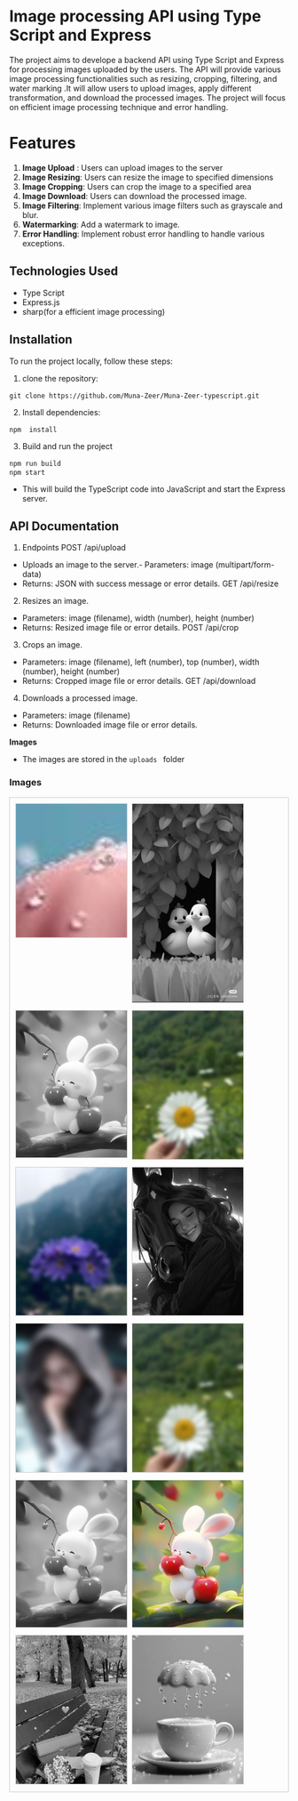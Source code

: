 # Image processing API using Type Script and Express

The project aims to develope a backend API using Type Script and Express for processing images uploaded by the users.
The API will provide various image processing functionalities such as resizing, cropping, filtering, and water marking .It will allow users to upload images, apply different transformation, and download the processed images. The project will focus on efficient image processing  technique and error handling.

# Features
1. **Image Upload** : Users can upload images to the server
2. **Image Resizing**: Users can resize the image to specified dimensions
3. **Image Cropping**: Users can crop the image to a specified area
4. **Image Download**: Users can download the processed image.
5. **Image Filtering**: Implement various image filters such as grayscale and blur.
6. **Watermarking**: Add a watermark to image.
7. **Error Handling**: Implement robust error handling to handle various exceptions.

## Technologies Used
- Type Script
- Express.js
- sharp(for a efficient image processing)

## Installation
To run the project locally, follow these steps:

1. clone the repository:
```
git clone https://github.com/Muna-Zeer/Muna-Zeer-typescript.git
```
2. Install dependencies:
```
npm  install 
```

3. Build and run the project
```
npm run build
npm start
```
* This will build the TypeScript code into JavaScript and start the Express server.

## API Documentation

1.  Endpoints
POST /api/upload

- Uploads an image to the server.- Parameters: image (multipart/form-data)
- Returns: JSON with success message or error details.
GET /api/resize

2. Resizes an image.
- Parameters: image (filename), width (number), height (number)
- Returns: Resized image file or error details.
POST /api/crop

3. Crops an image.
- Parameters: image (filename), left (number), top (number), width (number), height (number)
- Returns: Cropped image file or error details.
GET /api/download

4. Downloads a processed image.
- Parameters: image (filename)
- Returns: Downloaded image file or error details.


**Images**
- The images are stored in the `uploads ` folder

### Images

<div style="border: 1px solid #ccc; padding: 10px; display: flex; flex-wrap: wrap; gap: 10px;">
    <div style="width: 200px;">
        <img src="dist/uploads/crop-resize-image-1710586229469.jpeg" alt="Crop Image" style="width: 100%; height: auto; border: 1px solid #ccc;">
    </div>
    <div style="width: 200px;">
        <img src="dist/uploads/filter-filter-image-1710438377533.jpeg" alt="Resize Image" style="width: 100%; height: auto; border: 1px solid #ccc;">
    </div>
    <div style="width: 200px;">
        <img src="dist/uploads/filter-image-1710560298850.jpeg" alt="Blur Image" style="width: 100%; height: auto; border: 1px solid #ccc;">
    </div>
    <div style="width: 200px;">
        <img src="dist/uploads/filter-filter-resize-image-1710339829199.jpeg" alt="Blur Image" style="width: 100%; height: auto; border: 1px solid #ccc;">
    </div>
    <div style="width: 200px;">
        <img src="dist/uploads/filter-resize-image-1710561386621.jpeg" alt="Blur Image" style="width: 100%; height: auto; border: 1px solid #ccc;">
    </div>
    <div style="width: 200px;">
        <img src="dist/uploads/filter-resize-image-1710586525387.jpeg" alt="Blur Image" style="width: 100%; height: auto; border: 1px solid #ccc;">
    </div>
    <div style="width: 200px;">
        <img src="dist/uploads/filter-resize-image-1710587052093.jpeg" alt="Blur Image" style="width: 100%; height: auto; border: 1px solid #ccc;">
    </div>
    <div style="width: 200px;">
        <img src="dist/uploads/filter-resize-watermark-filter-filter-filter-resize-image-1710339829199.jpeg" alt="Blur Image" style="width: 100%; height: auto; border: 1px solid #ccc;">
    </div>
    <div style="width: 200px;">
        <img src="dist/uploads/filter-image-1710560298850.jpeg" alt="Blur Image" style="width: 100%; height: auto; border: 1px solid #ccc;">
    </div>
    <div style="width: 200px;">
        <img src="dist/uploads/image-1710560298850.jpeg" alt="Blur Image" style="width: 100%; height: auto; border: 1px solid #ccc;">
    </div>
    <div style="width: 200px;">
        <img src="dist/uploads/filter-resize-image-1710588169466.jpeg" alt="Blur Image" style="width: 100%; height: auto; border: 1px solid #ccc;">
    </div>
    <div style="width: 200px;">
        <img src="dist/uploads/filter-resize-image-1710586229469.jpeg" alt="Blur Image" style="width: 100%; height: auto; border: 1px solid #ccc;">
    </div>
  
  
  
   
  
 
  
</div>

